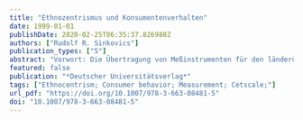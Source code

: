```yaml
---
title: "Ethnozentrismus und Konsumentenverhalten"
date: 1999-01-01
publishDate: 2020-02-25T06:35:37.826988Z
authors: ["Rudolf R. Sinkovics"]
publication_types: ["5"]
abstract: "Vorwort: Die Übertragung von Meßinstrumenten für den länderübergreifenden Gebrauch rückt als Folgewirkung der Globalisierung der Wirtschaft immer stärker in das Zentrum des Interesses der Markt- und Konsumentenforschung. Dabei besteht ein natürliches Spannungsverhältnis zwischen Ansätzen, die auf die interkulturelle Vergleichbarkeit von Daten bzw. Forschungsergebnissen abzielen und solchen Zutritten, wo die nationale Abbildungsgüte, im Sinne einer Entsprechung bezüglich des spezifischen lokalen Restriktionsrahmens, im Vordergrund steht. Die gegenständliche Arbeit befaßt sich mit der Prüfung der Anwendbarkeit des Ethnozentrismuskonzeptes im Konsumentenverhalten und entsprechender Meßinstrumente im österreichischen Kontext. Das Ethnozentrismuskonzept liefert einen inhaltlichen Diskussionsbeitrag zur Bedeutung der internationalen Wirtschaftsverflechtung, den Auswirkungen auf Angebot und Nachfrage auf Konsumgütermärkten sowie zu der Entwicklung stärkerer nationalistischer Tendenzen, die auf die lokalen Marktprozesse rückwirken. Aufbauend auf die in den USA entwickelte und in der Marketingliteratur sehr gut etablierte sowie mehrfach verwendete CETSCALE (\"Consumer Ethnocentric Tendencies Scale\", vgl. Shimp und Sharma, 1987) wird eine nationale Adaption des Marketingkonstruktes in und für Österreich vorgenommen. Im Zuge des Untersuchungsverlaufes wird ein kultursensitiver Anpassungsprozeß (\"emic\"-Approach) verfolgt. Die empirischen Teilschritte werden in insgesamt fünf Teilprojekten (Instrumententwicklung, N=1105; Validierungsstudie, N=1069; Extremgruppen-Vergleich, N=177; Parallel-Test Entwicklung sowie Konzepterweiterung, N=182) dargestellt. Unter Rückgriff auf ein weites Spektrum klassisch testtheoretischer sowie qualitativer Verfahren (explorative Faktoranalyse, Reliabilitätsanalysen, Clusteranalyse, konfirmatorische Faktoranalysen, Korrelationsanalysen, Kategorisierungen durch Experten etc.) werden zwei Skalenformen für die Messung von Ethnozentrismus von Konsumenten in Österreich entwickelt und validiert."
featured: false
publication: "*Deutscher Universitätsverlag*"
tags: ["Ethnocentrism; Consumer behavior; Measurement; Cetscale;"]
url_pdf: "https://doi.org/10.1007/978-3-663-08481-5"
doi: "10.1007/978-3-663-08481-5"
---
```


